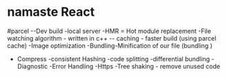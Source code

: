 # namaste React

#parcel 
--Dev build 
-local server
-HMR = Hot module replacement
-File watching algorithm - written in c++
-- caching - faster build (using parcel cache)
-Image optimization
-Bundling-Minification of our file (bundling )
- Compress
-consistent Hashing 
-code splitting
-differential bundling
-Diagnostic
-Error Handling
-Https
-Tree shaking - remove unused code 

